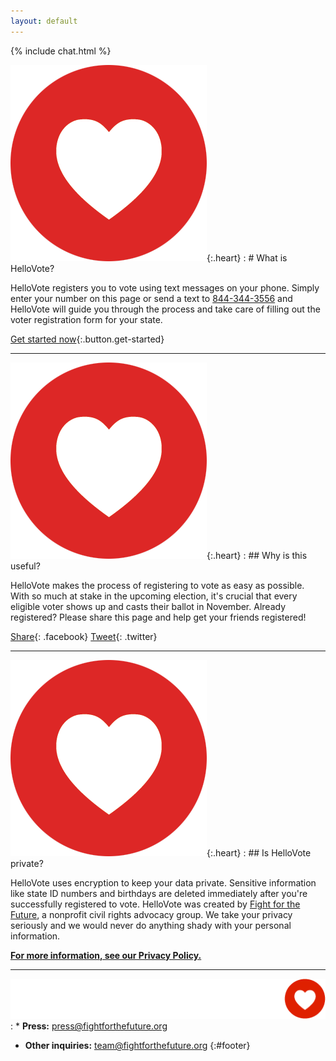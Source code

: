 ```yaml
---
layout: default
---
```

{% include chat.html %}

![](/images/heart.png){:.heart}
: # What is HelloVote?

  HelloVote registers you to vote using text messages on your phone. Simply enter
  your number on this page or send a text to [844-344-3556](tel://18443443556) and
  HelloVote will guide you through the process and take care of filling out the
  voter registration form for your state.

  [Get started now](#){:.button.get-started}

---

![](/images/heart.png){:.heart}
: ## Why is this useful?

  HelloVote makes the process of registering to vote as easy as possible.
  With so much at stake in the upcoming election, it's crucial that every eligible
  voter shows up and casts their ballot in November. Already registered? Please
  share this page and help get your friends registered!

  [Share](https://www.facebook.com/sharer/sharer.php?u=http://www.hellovote.org){: .facebook}
  [Tweet](https://twitter.com/intent/tweet?text=http%3A%2F%2Fwww.hellovote.org){: .twitter}

---

![](/images/heart.png){:.heart}
: ## Is HelloVote private?

  HelloVote uses encryption to keep your data private. Sensitive information
  like state ID numbers and birthdays are deleted immediately after you're
  successfully registered to vote. HelloVote was created by
  [Fight for the Future](https://www.fightforthefuture.org), a nonprofit civil
  rights advocacy group. We take your privacy seriously and we would never do
  anything shady with your personal information.

  **[For more information, see our Privacy Policy.](https://www.fightforthefuture.org/privacy)**

---

![](/images/fftf-footer-logo.png)
: * **Press:** [press@fightforthefuture.org](mailto:press@fightforthefuture.org)

  * **Other inquiries:** [team@fightforthefuture.org](mailto:team@fightforthefuture.org)
{:#footer}

